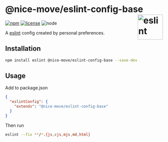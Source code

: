 # @nice-move/eslint-config-base [<img src="https://cdn.worldvectorlogo.com/logos/eslint-1.svg" alt="eslint" height="80" align="right">][eslint]

[![npm][npm-badge]][npm-url]
[![license][license-badge]][github-url]
![node][node-badge]

A [eslint] config created by personal preferences.

## Installation

```bash
npm install eslint @nice-move/eslint-config-base --save-dev
```

## Usage

Add to package.json

```json
{
  "eslintConfig": {
    "extends": "@nice-move/eslint-config-base"
  }
}
```

Then run

```bash
eslint --fix **/*.{js,cjs,mjs,md,html}
```

[eslint]: https://eslint.org/
[npm-url]: https://www.npmjs.com/package/@nice-move/eslint-config-base
[npm-badge]: https://img.shields.io/npm/v/@nice-move/eslint-config-base.svg?style=flat-square&logo=npm
[github-url]: https://github.com/airkro/nice-move/tree/master/packages/eslint-config-base#readme
[node-badge]: https://img.shields.io/node/v/@nice-move/eslint-config-base.svg?style=flat-square&colorB=green&logo=node.js
[license-badge]: https://img.shields.io/npm/l/@nice-move/eslint-config-base.svg?style=flat-square&colorB=blue&logo=github
